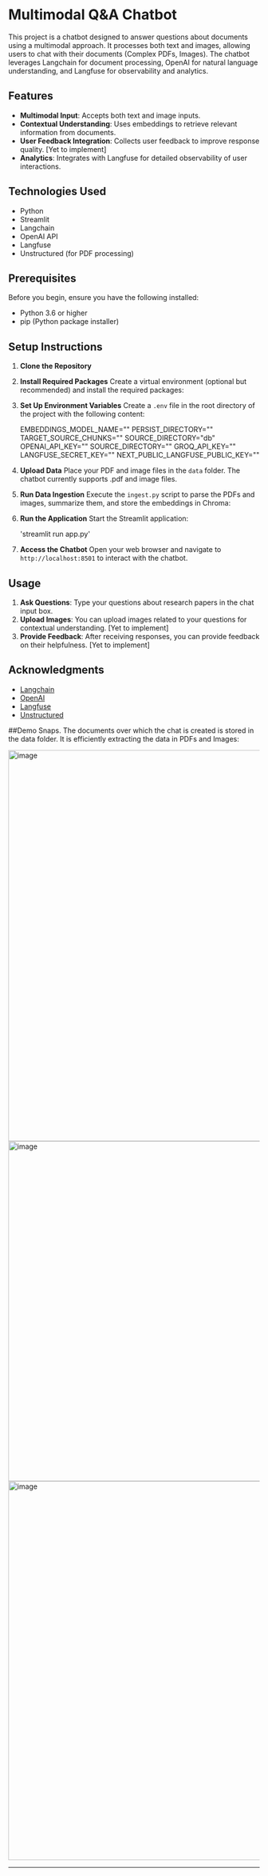 # Multimodal Q&A Chatbot

This project is a chatbot designed to answer questions about documents using a multimodal approach. It processes both text and images, allowing users to chat with their documents (Complex PDFs, Images). The chatbot leverages Langchain for document processing, OpenAI for natural language understanding, and Langfuse for observability and analytics.

## Features

- **Multimodal Input**: Accepts both text and image inputs.
- **Contextual Understanding**: Uses embeddings to retrieve relevant information from documents.
- **User Feedback Integration**: Collects user feedback to improve response quality. [Yet to implement]
- **Analytics**: Integrates with Langfuse for detailed observability of user interactions.

## Technologies Used

- Python
- Streamlit
- Langchain
- OpenAI API
- Langfuse
- Unstructured (for PDF processing)

## Prerequisites

Before you begin, ensure you have the following installed:

- Python 3.6 or higher
- pip (Python package installer)

## Setup Instructions

1. **Clone the Repository**


2. **Install Required Packages**
Create a virtual environment (optional but recommended) and install the required packages:


3. **Set Up Environment Variables**
Create a `.env` file in the root directory of the project with the following content:

    EMBEDDINGS_MODEL_NAME=""
    PERSIST_DIRECTORY=""
    TARGET_SOURCE_CHUNKS=""
    SOURCE_DIRECTORY="db"
    OPENAI_API_KEY=""
    SOURCE_DIRECTORY=""
    GROQ_API_KEY=""
    LANGFUSE_SECRET_KEY=""
    NEXT_PUBLIC_LANGFUSE_PUBLIC_KEY=""

4. **Upload Data**
Place your PDF and image files in the `data` folder. The chatbot currently supports .pdf and image files.

5. **Run Data Ingestion**
Execute the `ingest.py` script to parse the PDFs and images, summarize them, and store the embeddings in Chroma:

6. **Run the Application**
Start the Streamlit application:

    'streamlit run app.py'


7. **Access the Chatbot**
Open your web browser and navigate to `http://localhost:8501` to interact with the chatbot.

## Usage

1. **Ask Questions**: Type your questions about research papers in the chat input box.
2. **Upload Images**: You can upload images related to your questions for contextual understanding. [Yet to implement]
3. **Provide Feedback**: After receiving responses, you can provide feedback on their helpfulness. [Yet to implement]


## Acknowledgments

- [Langchain](https://langchain.com/)
- [OpenAI](https://openai.com/)
- [Langfuse](https://langfuse.com/)
- [Unstructured](https://unstructured.io/)


##Demo Snaps. The documents over which the chat is created is stored in the data folder. It is efficiently extracting the data in PDFs and Images:

<img width="782" alt="image" src="https://github.com/user-attachments/assets/e14bb20e-233f-4ac6-89ef-c46a4776f9d9" />

<img width="680" alt="image" src="https://github.com/user-attachments/assets/5d392636-4ef7-4831-9ca2-ccdefa292181" />

<img width="758" alt="image" src="https://github.com/user-attachments/assets/90533fb1-b003-41aa-9812-e3b37fd6c111" />

---


